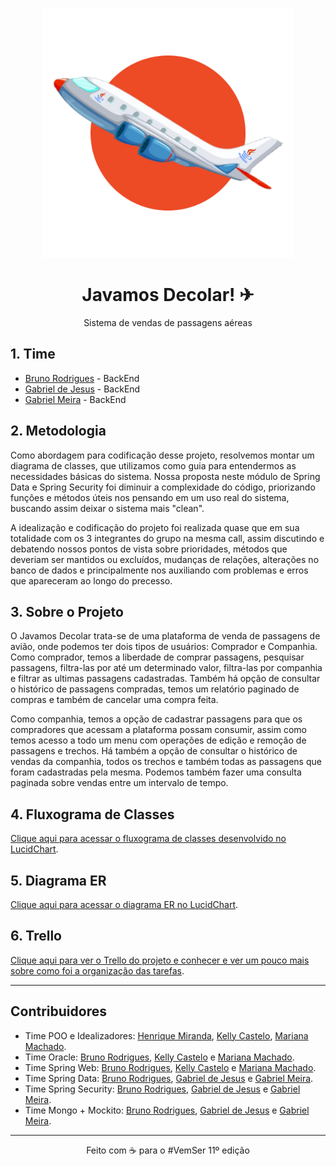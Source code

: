 <p align="center">
    <img src="images/logo.png" width="400">
</p>

<h1 align="center">Javamos Decolar! ✈</h1>
<p align="center">Sistema de vendas de passagens aéreas</p>

## 1. Time 

- [Bruno Rodrigues](https://github.com/brunorodriguesdias) - BackEnd
- [Gabriel de Jesus](https://github.com/gabrielSdejesus) - BackEnd
- [Gabriel Meira](https://github.com/Gabriel-Gomes-Meira) - BackEnd

## 2. Metodologia

Como abordagem para codificação desse projeto, resolvemos montar um diagrama de classes, 
que utilizamos como guia para entendermos as necessidades básicas do sistema. Nossa proposta neste módulo de Spring Data e Spring Security
foi diminuir a complexidade do código, priorizando funções e métodos úteis nos pensando em um uso real do sistema,
buscando assim deixar o sistema mais "clean".  
  
A idealização e codificação do projeto foi realizada quase que em sua totalidade com os 3 integrantes do grupo na mesma call,
assim discutindo e debatendo nossos pontos de vista sobre prioridades, métodos que deveriam ser mantidos ou excluídos, mudanças de relações,
alterações no banco de dados e principalmente nos auxiliando com problemas e erros que apareceram ao longo do precesso.

## 3. Sobre o Projeto

O Javamos Decolar trata-se de uma plataforma de venda de passagens de avião, onde podemos ter dois tipos de usuários: Comprador
e Companhia. Como comprador, temos a liberdade de comprar passagens, pesquisar passagens, filtra-las por até um determinado valor, filtra-las por companhia e filtrar as ultimas passagens cadastradas. Também há opção de consultar o histórico de passagens compradas,
temos um relatório paginado de compras e também de cancelar uma compra feita.

Como companhia, temos a opção de cadastrar passagens para que os compradores que acessam a plataforma possam consumir, assim como 
temos acesso a todo um menu com operações de edição e remoção de passagens e trechos. Há também a opção de consultar o histórico de
vendas da companhia, todos os trechos e também todas as passagens que foram cadastradas pela mesma.
Podemos também fazer uma consulta paginada sobre vendas entre um intervalo de tempo.

## 4. Fluxograma de Classes

<a href="https://lucid.app/lucidchart/3af70d48-f1d4-4a57-ac5c-337591e39794/edit?viewport_loc=-279%2C104%2C2864%2C1536%2C0_0&invitationId=inv_037c3db8-56b7-499c-89bf-1c005dcd294b">Clique aqui para acessar o fluxograma de classes desenvolvido no LucidChart</a>.

## 5. Diagrama ER

<a href="https://lucid.app/lucidchart/60377d8f-f8a3-489b-acf6-178a563184d2/edit?invitationId=inv_b81244ef-ab9b-42c0-8e0e-46784502d709&page=0_0#">Clique aqui para acessar o diagrama ER no LucidChart</a>.

## 6. Trello

<a href="https://trello.com/b/SVPpNl8j/spring-data">Clique aqui para ver o Trello do projeto e conhecer e ver um pouco mais sobre como foi a organização das tarefas</a>.

<hr>

## Contribuidores
* Time POO e Idealizadores: [Henrique Miranda](https://github.com/miranda-henrique), [Kelly Castelo](https://github.com/zam0k), [Mariana Machado](https://github.com/marimaccos).
* Time Oracle: [Bruno Rodrigues](https://github.com/brunorodriguesdias), [Kelly Castelo](https://github.com/zam0k) e [Mariana Machado](https://github.com/marimaccos).
* Time Spring Web: [Bruno Rodrigues](https://github.com/brunorodriguesdias), [Kelly Castelo](https://github.com/zam0k) e [Mariana Machado](https://github.com/marimaccos).
* Time Spring Data: [Bruno Rodrigues](https://github.com/brunorodriguesdias), [Gabriel de Jesus](https://github.com/gabrielSdejesus) e [Gabriel Meira](https://github.com/Gabriel-Gomes-Meira).
* Time Spring Security: [Bruno Rodrigues](https://github.com/brunorodriguesdias), [Gabriel de Jesus](https://github.com/gabrielSdejesus) e [Gabriel Meira](https://github.com/Gabriel-Gomes-Meira).
* Time Mongo + Mockito: [Bruno Rodrigues](https://github.com/brunorodriguesdias), [Gabriel de Jesus](https://github.com/gabrielSdejesus) e [Gabriel Meira](https://github.com/Gabriel-Gomes-Meira).
<hr>

<p align="center">Feito com ☕ para o #VemSer 11º edição</p>
